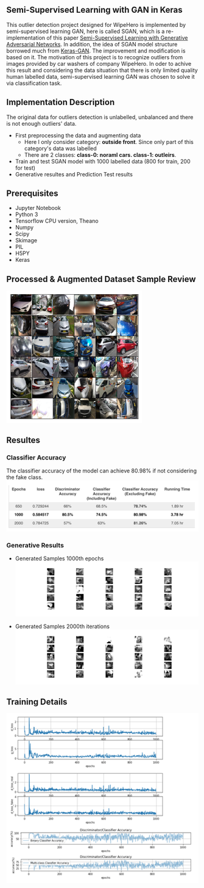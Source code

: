 ##  Semi-Supervised Learning with GAN in Keras

This outlier detection project designed for WipeHero is implemented by semi-supervised learning GAN, here is called SGAN, which is a re-implementation of this paper [Semi-Supervised Learning with Generative Adversarial Networks](https://arxiv.org/abs/1606.01583). In addition, the idea of SGAN model structure borrowed much from [Keras-GAN](https://github.com/eriklindernoren/Keras-GAN). The improvement and modification is based on it.
The motivation of this project is to recognize outliers from images provided by car washers of company WipeHero. In oder to achive this result and considering the data situation that there is only limited quality human labelled data, semi-supervised learning GAN was chosen to solve it via classification task.

## Implementation Description
The original data for outliers detection is unlabelled, unbalanced and there is not enough outliers' data.
- First preprocessing the data and augmenting data 
  - Here I only consider category: **outside front**. Since only part of this category's data was labelled
  - There are 2 classes: **class-0: noraml cars. class-1: outleirs**.
- Train and test SGAN model with 1000 labelled data (800 for train, 200 for test)
- Generative resultes and Prediction Test results 

## Prerequisites
- Jupyter Notebook
- Python 3
- Tensorflow CPU version, Theano
- Numpy
- Scipy
- Skimage
- PIL
- H5PY
- Keras

## Processed & Augmented Dataset Sample Review
![dataset](https://github.com/iMonkey0222/WipeHero-Capstone-ML/blob/master/Outlier%20Detection%20with%20SGAN%20-%20Xiaoyang%20Wang/1.Input%20Processing%20and%20Outliers%20Augmenetation/processed_dataset_samples.png?raw=true)

## Resultes
### Classifier Accuracy
The classifier accuracy of the model can achieve 80.98% if not considering the fake class.
![accuracy](https://github.com/iMonkey0222/WipeHero-Capstone-ML/blob/master/Outlier%20Detection%20with%20SGAN%20-%20Xiaoyang%20Wang/3.Results/Details%20of%20loss/experiments.png?raw=true)

### Generative Results
- Generated Samples 1000th epochs
![1000epoch](https://github.com/iMonkey0222/WipeHero-Capstone-ML/blob/master/Outlier%20Detection%20with%20SGAN%20-%20Xiaoyang%20Wang/3.Results/Generative%20Results/outsideFront_epoch1000.png?raw=true)

- Generated Samples 2000th iterations
![2000epochs](https://github.com/iMonkey0222/WipeHero-Capstone-ML/blob/master/Outlier%20Detection%20with%20SGAN%20-%20Xiaoyang%20Wang/3.Results/Generative%20Results/outsideFront_epoch2000.png?raw=true)

## Training Details

![loss](https://github.com/iMonkey0222/WipeHero-Capstone-ML/blob/master/Outlier%20Detection%20with%20SGAN%20-%20Xiaoyang%20Wang/3.Results/Images%20of%20loss_lr_experiments/loss.png?raw=true)
